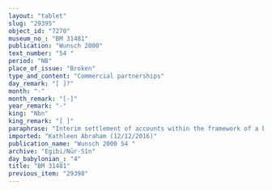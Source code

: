 ```yaml
---
layout: "tablet"
slug: "29395"
object_id: "7270"
museum_no_: "BM 31481"
publication: "Wunsch 2000"
text_number: "54 "
period: "NB"
place_of_issue: "Broken"
type_and_content: "Commercial partnerships"
day_remark: "[ ]?"
month: "-"
month_remark: "[-]"
year_remark: "-"
king: "Nbn"
king_remark: "[ ]"
paraphrase: "Interim settlement of accounts within the framework of a business partnership (harranu). Fragmentary.<br /> The document opens with a list of items, but their amounts are damaged. It concerns at least 100 vats for new, first-quality beer (<em>rē&scaron;tu</em>), and broken amounts of&nbsp; vats for old, first-quality beer empty vats,&nbsp; fermenting vats (<em>namzītu</em>), 4<sup>+</sup> slaves, 30<sup>+</sup> kor of dates, 10<sup>+</sup> kor of mustard seeds, x various amounts of silver, a.o. 7 shekels for the purchase of 80 kor of <em>limestone/dung</em>(?) ( <em>abattu</em>) and 1 shekel&nbsp; for the purchase of kor of cress (<em>sahl&ucirc;</em>). In total, 7 minas and 1 shekel of silver that have been inspected in the house (<em>amāru</em>). This is followed by a badly preserved passage which lists 60 kor of dates and miscellaneous amounts of silver that were put&nbsp; at the disposal (ina pāni) of 5&nbsp; named individuals (<strong>C<sub>1-5</sub></strong>). Further also the&nbsp; 1 mina and 5 1/12 shekels of silver at <strong>C<sub>6</sub></strong>&rsquo;s disposal&nbsp; of which 14 &frac12; shekels were&nbsp; debited from the account tablet (l<em>ēˀu </em>) that registers&nbsp; disbursals (<em>tēlītu</em>) since the 15<sup>th</sup> of [name of month is broken off] of the 3<sup>rd</sup> year, 20 2/3 shekels of scrap silver were paid out to/for (<em>tēlītu</em>) [&hellip;] and 30 shekels of silver that were lent out in Neriglissar&rsquo;s 0<sup>th</sup> year and are still outstanding. This brings us to a total of 10 minas and 28 shekels of silver in the business account of <strong>A</strong> and <strong>B</strong> that are are placed at <strong>B</strong>&rsquo;s disposal. [The name is broken off] promises under oath (<em>tam&ucirc;</em>) to(?) <strong>A </strong>that if <strong><sup>f</sup>D</strong> , but at this point the tablet breaks off. Names of at least 6 witnesses and the scribe.<br /> &nbsp;<br /> <strong>A </strong>= Nab&ucirc;-ahhē-iddin/&Scaron;ulāya//Egibi; <strong>B</strong> = Bēl&scaron;unu(/Bēl-ahhē-iddin//S&icirc;n-imitti); <strong>C<sub>1</sub> </strong>= Nab&ucirc;-zēru-iqī&scaron;a; <strong>C<sub>2</sub> = </strong>Bēl-ahu-...; <strong>C<sub>3 </sub></strong>and <strong>C<sub>4</sub></strong>= [the names is broken off]; <strong>C<sub>5</sub> </strong>= Iddin-Marduk; <strong>C<sub>6</sub></strong>= Marduk-mu&scaron;ētiq-udd&ecirc;; <strong><sup>f</sup>D</strong> = <sup>f</sup>Ishunnatu"
imported: "Kathleen Abraham (12/12/2016)"
publication_name: "Wunsch 2000 54 "
archive: "Egibi/Nūr-Sîn"
day_babylonian_: "4"
title: "BM 31481"
previous_item: "29398"
---
```

